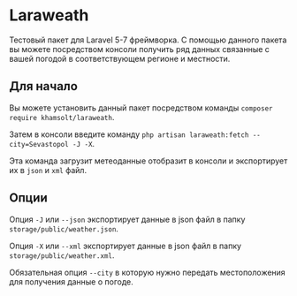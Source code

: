# Laraweath
Тестовый пакет для Laravel 5-7 фреймворка. 
С помощью данного пакета вы можете посредством консоли получить ряд данных
связанные с вашей погодой в соответствующем регионе и местности.

## Для начало

Вы можете установить данный пакет посредством команды `composer require khamsolt/laraweath`.

Затем в консоли введите команду `php artisan laraweath:fetch --city=Sevastopol -J -X`.

Эта команда загрузит метеоданные отобразит в консоли и экспортирует их в `json` и `xml` файл. 

## Опции

Опция `-J` или `--json` экспортирует данные в json файл в папку `storage/public/weather.json`. 

Опция `-X` или `--xml` экспортирует данные в json файл в папку `storage/public/weather.xml`. 

Обязательная опция `--city` в которую нужно передать местоположения для получения данные о погоде.
